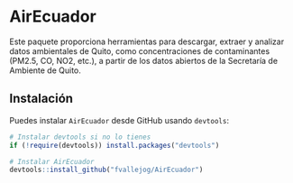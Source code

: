 
# AirEcuador

Este paquete proporciona herramientas para descargar, extraer y analizar datos ambientales de Quito, como concentraciones de contaminantes (PM2.5, CO, NO2, etc.), a partir de los datos abiertos de la Secretaría de Ambiente de Quito.

## Instalación

Puedes instalar `AirEcuador` desde GitHub usando `devtools`:

```R
# Instalar devtools si no lo tienes
if (!require(devtools)) install.packages("devtools")

# Instalar AirEcuador
devtools::install_github("fvallejog/AirEcuador")
